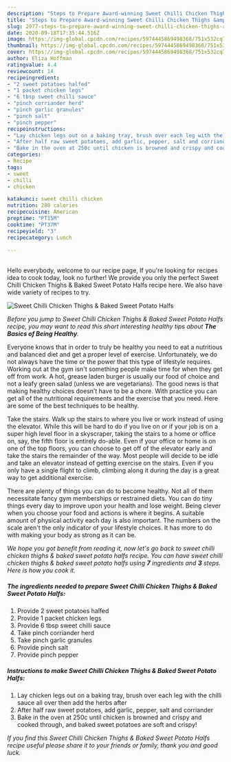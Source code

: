 ```yaml
---
description: "Steps to Prepare Award-winning Sweet Chilli Chicken Thighs &amp;amp; Baked Sweet Potato Halfs"
title: "Steps to Prepare Award-winning Sweet Chilli Chicken Thighs &amp;amp; Baked Sweet Potato Halfs"
slug: 2977-steps-to-prepare-award-winning-sweet-chilli-chicken-thighs-and-amp-baked-sweet-potato-halfs
date: 2020-09-18T17:35:44.516Z
image: https://img-global.cpcdn.com/recipes/5974445869498368/751x532cq70/sweet-chilli-chicken-thighs-baked-sweet-potato-halfs-recipe-main-photo.jpg
thumbnail: https://img-global.cpcdn.com/recipes/5974445869498368/751x532cq70/sweet-chilli-chicken-thighs-baked-sweet-potato-halfs-recipe-main-photo.jpg
cover: https://img-global.cpcdn.com/recipes/5974445869498368/751x532cq70/sweet-chilli-chicken-thighs-baked-sweet-potato-halfs-recipe-main-photo.jpg
author: Eliza Hoffman
ratingvalue: 4.4
reviewcount: 14
recipeingredient:
- "2 sweet potatoes halfed"
- "1 packet chicken legs"
- "6 tbsp sweet chilli sauce"
- "pinch corriander herd"
- "pinch garlic granules"
- "pinch salt"
- "pinch pepper"
recipeinstructions:
- "Lay chicken legs out on a baking tray, brush over each leg with the chilli sauce all over then add the herbs after"
- "After half raw sweet potatoes, add garlic, pepper, salt and corriander"
- "Bake in the oven at 250c until chicken is browned and crispy and cooked through, and baked sweet potatoes are soft and crispy!"
categories:
- Recipe
tags:
- sweet
- chilli
- chicken

katakunci: sweet chilli chicken 
nutrition: 280 calories
recipecuisine: American
preptime: "PT15M"
cooktime: "PT37M"
recipeyield: "3"
recipecategory: Lunch

---
```

<br>
Hello everybody, welcome to our recipe page, If you're looking for recipes idea to cook today, look no further! We provide you only the perfect Sweet Chilli Chicken Thighs &amp; Baked Sweet Potato Halfs recipe here. We also have wide variety of recipes to try.
<br>


![Sweet Chilli Chicken Thighs &amp; Baked Sweet Potato Halfs](https://img-global.cpcdn.com/recipes/5974445869498368/751x532cq70/sweet-chilli-chicken-thighs-baked-sweet-potato-halfs-recipe-main-photo.jpg)

<i>Before you jump to Sweet Chilli Chicken Thighs &amp; Baked Sweet Potato Halfs recipe, you may want to read this short interesting healthy tips about <strong>The Basics of Being Healthy</strong>.</i>

Everyone knows that in order to truly be healthy you need to eat a nutritious and balanced diet and get a proper level of exercise. Unfortunately, we do not always have the time or the power that this type of lifestyle requires. Working out at the gym isn't something people make time for when they get off from work. A hot, grease laden burger is usually our food of choice and not a leafy green salad (unless we are vegetarians). The good news is that making healthy choices doesn’t have to be a chore. With practice you can get all of the nutritional requirements and the exercise that you need. Here are some of the best techniques to be healthy.

Take the stairs. Walk up the stairs to where you live or work instead of using the elevator. While this will be hard to do if you live on or if your job is on a super high level floor in a skyscraper, taking the stairs to a home or office on, say, the fifth floor is entirely do-able. Even if your office or home is on one of the top floors, you can choose to get off of the elevator early and take the stairs the remainder of the way. Most people will decide to be idle and take an elevator instead of getting exercise on the stairs. Even if you only have a single flight to climb, climbing along it during the day is a great way to get additional exercise. 

There are plenty of things you can do to become healthy. Not all of them necessitate fancy gym memberships or restrained diets. You can do tiny things every day to improve upon your health and lose weight. Being clever when you choose your food and actions is where it begins. A suitable amount of physical activity each day is also important. The numbers on the scale aren't the only indicator of your lifestyle choices. It has more to do with making your body as strong as it can be. 


<i>We hope you got benefit from reading it, now let's go back to sweet chilli chicken thighs &amp; baked sweet potato halfs recipe. You can have sweet chilli chicken thighs &amp; baked sweet potato halfs using <strong>7</strong> ingredients and <strong>3</strong> steps. Here is how you cook it.
</i>

##### The ingredients needed to prepare Sweet Chilli Chicken Thighs &amp; Baked Sweet Potato Halfs:

1. Provide 2 sweet potatoes halfed
1. Provide 1 packet chicken legs
1. Provide 6 tbsp sweet chilli sauce
1. Take pinch corriander herd
1. Take pinch garlic granules
1. Provide pinch salt
1. Provide pinch pepper


##### Instructions to make Sweet Chilli Chicken Thighs &amp; Baked Sweet Potato Halfs:

1. Lay chicken legs out on a baking tray, brush over each leg with the chilli sauce all over then add the herbs after
1. After half raw sweet potatoes, add garlic, pepper, salt and corriander
1. Bake in the oven at 250c until chicken is browned and crispy and cooked through, and baked sweet potatoes are soft and crispy!


<i>If you find this Sweet Chilli Chicken Thighs &amp; Baked Sweet Potato Halfs recipe useful please share it to your friends or family, thank you and good luck.</i>
